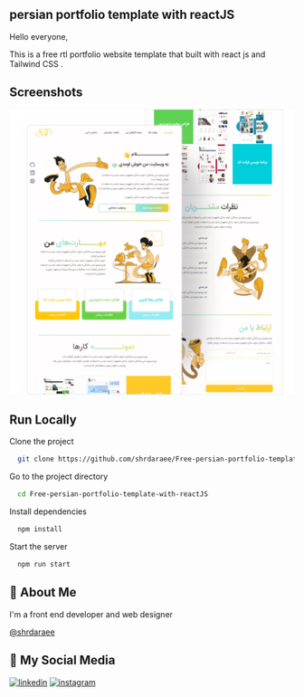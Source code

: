 
## persian portfolio template with reactJS 

Hello everyone,

This is a free rtl portfolio website template that built with react js and Tailwind CSS .


## Screenshots

![App Screenshot](Screenshot.png)


## Run Locally

Clone the project

```bash
  git clone https://github.com/shrdaraee/Free-persian-portfolio-template-with-reactJS.git
```

Go to the project directory

```bash
  cd Free-persian-portfolio-template-with-reactJS
```

Install dependencies

```bash
  npm install
```

Start the server

```bash
  npm run start
```


## 🚀 About Me
I'm a front end developer and web designer 



[@shrdaraee](https://www.github.com/shrdaraee)


## 🔗 My Social Media
[![linkedin](https://img.shields.io/badge/linkedin-0A66C2?style=for-the-badge&logo=linkedin&logoColor=white)](https://www.linkedin.com/in/sahar-daraee-bb2a62219/)
[![instagram](https://img.shields.io/badge/instagram-0A66C2?style=for-the-badge&logo=instagram&logoColor=white)](instagram.com/sahardaraee_ )
